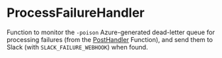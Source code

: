 # ProcessFailureHandler
Function to monitor the `-poison` Azure-generated dead-letter queue for processing failures (from the [PostHandler](../PostHandler) Function), and send them to Slack (with `SLACK_FAILURE_WEBHOOK`) when found.
